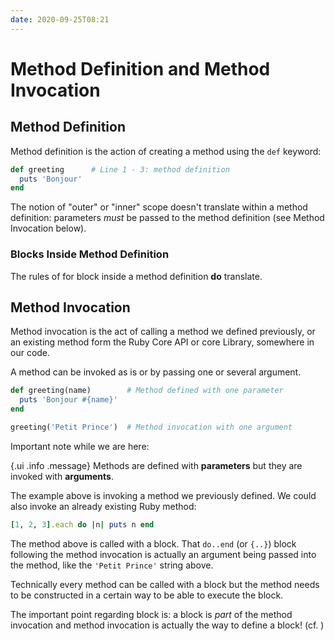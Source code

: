 ```yaml
---
date: 2020-09-25T08:21
---
```


# Method Definition and Method Invocation

## Method Definition

Method definition is the action of creating a method using the `def` keyword:

```ruby
def greeting      # Line 1 - 3: method definition
  puts 'Bonjour'
end
```

The notion of "outer" or "inner" scope doesn't translate within a method
definition: parameters _must_ be passed to the method definition (see Method
Invocation below).


### Blocks Inside Method Definition

The rules of <f1956036> for block inside a method definition **do** translate.


## Method Invocation

Method invocation is the act of calling a method we defined previously, or an
existing method form the Ruby Core API or core Library, somewhere in our code.

A method can be invoked as is or by passing one or several argument.

```ruby
def greeting(name)        # Method defined with one parameter
  puts 'Bonjour #{name}'
end

greeting('Petit Prince')  # Method invocation with one argument
```

Important note while we are here:

{.ui .info .message}
Methods are defined with **parameters** but they are invoked with **arguments**.

The example above is invoking a method we previously defined. We could also
invoke an already existing Ruby method:

```ruby
[1, 2, 3].each do |n| puts n end
```

The method above is called with a block. That `do..end` (or `{..}`) block
following the method invocation is actually an argument being passed into the
method, like the `'Petit Prince'` string above.

Technically every method can be called with a block but the method needs to be
constructed in a certain way to be able to execute the block.

The important point regarding block is: a block is _part_ of the method
invocation and method invocation is actually the way to define a block! (cf.
<aeb4fea2>)

